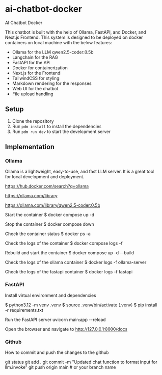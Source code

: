 # ai-chatbot-docker
AI Chatbot Docker

This chatbot is built with the help of Ollama, FastAPI, and Docker, and Next.js Frontend. This system is designed to be deployed on docker containers on local machine with the below features:

- Ollama for the LLM qwen2.5-coder:0.5b
- Langchain for the RAG
- FastAPI for the API
- Docker for containerization
- Next.js for the Frontend
- TailwindCSS for styling
- Markdown rendering for the responses
- Web UI for the chatbot
- File upload handling


## Setup

1. Clone the repository
2. Run `pdm install` to install the dependencies
3. Run `pdm run dev` to start the development server

## Implementation

### Ollama

Ollama is a lightweight, easy-to-use, and fast LLM server. It is a great tool for local development and deployment.

https://hub.docker.com/search?q=ollama

https://ollama.com/library

https://ollama.com/library/qwen2.5-coder:0.5b

Start the container
$ docker compose up -d

Stop the container
$ docker compose down

Check the container status
$ docker ps -a  

Check the logs of the container
$ docker compose logs -f

Rebuild and start the container
$ docker compose up -d --build

Check the logs of the ollama container
$ docker logs -f ollama-server

Check the logs of the fastapi container
$ docker logs -f fastapi

### FastAPI

Install virtual environment and dependencies

$ python3.12 -m venv .venv
$ source .venv/bin/activate
(.venv) $ pip install -r requirements.txt     

Run the FastAPI server
uvicorn main:app --reload

Open the browser and navigate to http://127.0.0.1:8000/docs

### Github 

How to commit and push the changes to the github

git status
git add .
git commit -m "Updated chat function to format input for llm.invoke"
git push origin main  # or your branch name







